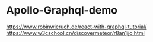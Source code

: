 # Apollo-Graphql-demo
https://www.robinwieruch.de/react-with-graphql-tutorial/
https://www.w3cschool.cn/discovermeteor/r8an1jjo.html
